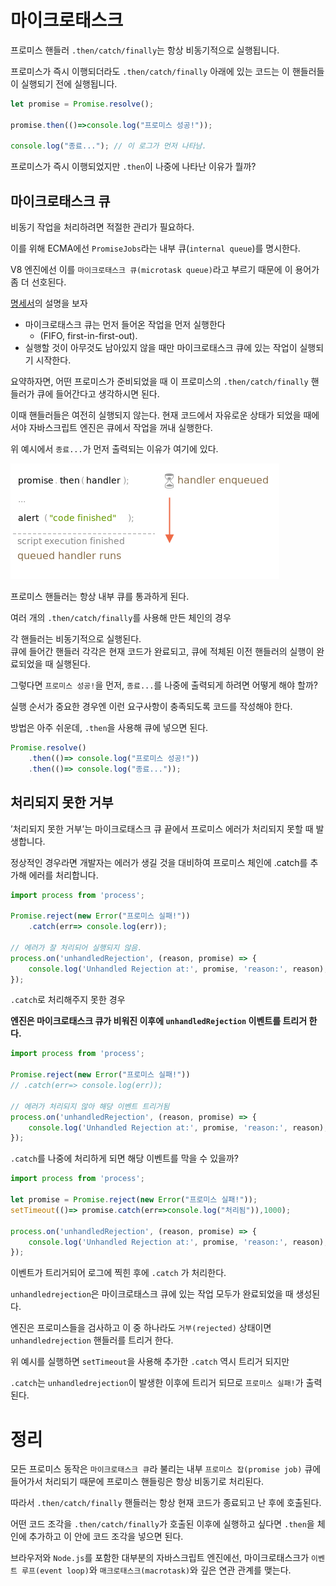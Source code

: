 # 마이크로태스크

프로미스 핸들러 `.then/catch/finally`는 항상 비동기적으로 실행됩니다.

프로미스가 즉시 이행되더라도 `.then/catch/finally` 아래에 있는 코드는 이 핸들러들이 실행되기 전에 실행됩니다.

```javascript
let promise = Promise.resolve();

promise.then(()=>console.log("프로미스 성공!"));

console.log("종료..."); // 이 로그가 먼저 나타남.
```

프로미스가 즉시 이행되었지만 `.then`이 나중에 나타난 이유가 뭘까?

## 마이크로태스크 큐

비동기 작업을 처리하려면 적절한 관리가 필요하다. 

이를 위해 ECMA에선 `PromiseJobs`라는 내부 큐(`internal queue`)를 명시한다. 

V8 엔진에선 이를 `마이크로태스크 큐(microtask queue)`라고 부르기 때문에 이 용어가 좀 더 선호된다.

[명세서](https://tc39.es/ecma262/#sec-jobs-and-job-queues)의 설명을 보자

* 마이크로태스크 큐는 먼저 들어온 작업을 먼저 실행한다
  * (FIFO, first-in-first-out).
* 실행할 것이 아무것도 남아있지 않을 때만 마이크로태스크 큐에 있는 작업이 실행되기 시작한다.

요약하자면, 어떤 프로미스가 준비되었을 때 이 프로미스의 `.then/catch/finally` 핸들러가 큐에 들어간다고 생각하시면 된다. 

이때 핸들러들은 여전히 실행되지 않는다. 
현재 코드에서 자유로운 상태가 되었을 때에서야 자바스크립트 엔진은 큐에서 작업을 꺼내 실행한다.

위 예시에서 `종료...`가 먼저 출력되는 이유가 여기에 있다.

![promiseQueue.png](./images/promiseQueue.png)

프로미스 핸들러는 항상 내부 큐를 통과하게 된다.

여러 개의 `.then/catch/finally`를 사용해 만든 체인의 경우

각 핸들러는 비동기적으로 실행된다.  
큐에 들어간 핸들러 각각은 현재 코드가 완료되고, 큐에 적체된 이전 핸들러의 실행이 완료되었을 때 실행된다.

그렇다면 `프로미스 성공!`을 먼저, `종료...`를 나중에 출력되게 하려면 어떻게 해야 할까? 

실행 순서가 중요한 경우엔 이런 요구사항이 충족되도록 코드를 작성해야 한다.

방법은 아주 쉬운데, `.then`을 사용해 큐에 넣으면 된다.

```javascript
Promise.resolve()
    .then(()=> console.log("프로미스 성공!"))
    .then(()=> console.log("종료..."));
```

## 처리되지 못한 거부

’처리되지 못한 거부’는 마이크로태스크 큐 끝에서 프로미스 에러가 처리되지 못할 때 발생합니다.

정상적인 경우라면 개발자는 에러가 생길 것을 대비하여 프로미스 체인에 .catch를 추가해 에러를 처리합니다.

```javascript
import process from 'process';

Promise.reject(new Error("프로미스 실패!"))
    .catch(err=> console.log(err)); 

// 에러가 잘 처리되어 실행되지 않음.
process.on('unhandledRejection', (reason, promise) => {    
    console.log('Unhandled Rejection at:', promise, 'reason:', reason);
});
```

`.catch`로 처리해주지 못한 경우

**엔진은 마이크로태스크 큐가 비워진 이후에 `unhandledRejection` 이벤트를 트리거 한다.**

```javascript
import process from 'process';

Promise.reject(new Error("프로미스 실패!"))
// .catch(err=> console.log(err)); 

// 에러가 처리되지 않아 해당 이벤트 트리거됨
process.on('unhandledRejection', (reason, promise) => {    
    console.log('Unhandled Rejection at:', promise, 'reason:', reason);
});
```

`.catch`를 나중에 처리하게 되면 해당 이벤트를 막을 수 있을까?

```javascript
import process from 'process';

let promise = Promise.reject(new Error("프로미스 실패!"));
setTimeout(()=> promise.catch(err=>console.log("처리됨")),1000);
    
process.on('unhandledRejection', (reason, promise) => {    
    console.log('Unhandled Rejection at:', promise, 'reason:', reason);
});
```

이벤트가 트리거되어 로그에 찍힌 후에 `.catch` 가 처리한다.

`unhandledrejection`은 마이크로태스크 큐에 있는 작업 모두가 완료되었을 때 생성된다. 

엔진은 프로미스들을 검사하고 이 중 하나라도 `거부(rejected)` 상태이면 `unhandledrejection` 핸들러를 트리거 한다.

위 예시를 실행하면 `setTimeout`을 사용해 추가한 `.catch` 역시 트리거 되지만

`.catch`는 `unhandledrejection`이 발생한 이후에 트리거 되므로 `프로미스 실패!`가 출력된다.

# 정리

모든 프로미스 동작은 `마이크로태스크 큐`라 불리는 내부 `프로미스 잡(promise job)` 큐에 들어가서 처리되기 때문에 프로미스 핸들링은 항상 비동기로 처리된다.

따라서 `.then/catch/finally` 핸들러는 항상 현재 코드가 종료되고 난 후에 호출된다.

어떤 코드 조각을 `.then/catch/finally`가 호출된 이후에 실행하고 싶다면 `.then`을 체인에 추가하고 이 안에 코드 조각을 넣으면 된다.

브라우저와 `Node.js`를 포함한 대부분의 자바스크립트 엔진에선, 마이크로태스크가 `이벤트 루프(event loop)`와 `매크로태스크(macrotask)`와 깊은 연관 관계를 맺는다.